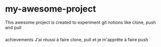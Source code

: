 # my-awesome-project

This awesome project is created to experiment git notions like clone, push and pull

###

achievements
J'ai réussi à faire clone, pull et je m'apprête à faire push
